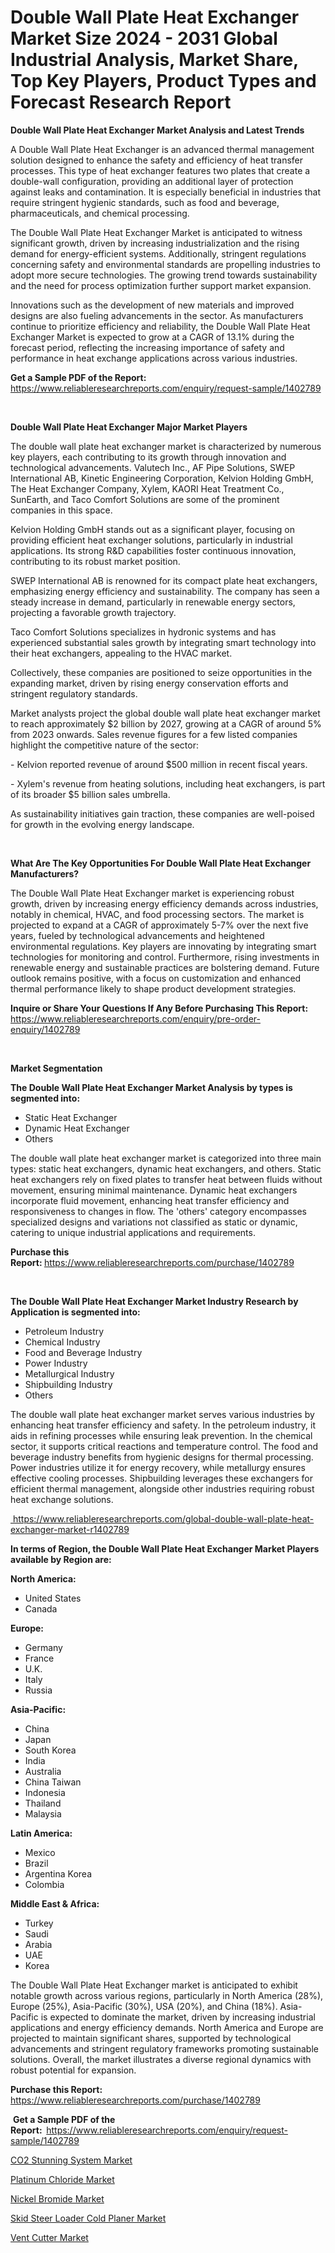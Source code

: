 <p><h1>Double Wall Plate Heat Exchanger Market Size 2024 - 2031 Global Industrial Analysis, Market Share, Top Key Players, Product Types and Forecast Research Report</h1></p><p><strong>Double Wall Plate Heat Exchanger Market Analysis and Latest Trends</strong></p>
<p><p>A Double Wall Plate Heat Exchanger is an advanced thermal management solution designed to enhance the safety and efficiency of heat transfer processes. This type of heat exchanger features two plates that create a double-wall configuration, providing an additional layer of protection against leaks and contamination. It is especially beneficial in industries that require stringent hygienic standards, such as food and beverage, pharmaceuticals, and chemical processing.</p><p>The Double Wall Plate Heat Exchanger Market is anticipated to witness significant growth, driven by increasing industrialization and the rising demand for energy-efficient systems. Additionally, stringent regulations concerning safety and environmental standards are propelling industries to adopt more secure technologies. The growing trend towards sustainability and the need for process optimization further support market expansion.</p><p>Innovations such as the development of new materials and improved designs are also fueling advancements in the sector. As manufacturers continue to prioritize efficiency and reliability, the Double Wall Plate Heat Exchanger Market is expected to grow at a CAGR of 13.1% during the forecast period, reflecting the increasing importance of safety and performance in heat exchange applications across various industries.</p></p>
<p><strong>Get a Sample PDF of the Report:&nbsp;</strong> <a href="https://www.reliableresearchreports.com/enquiry/request-sample/1402789?utm_campaign=9&utm_medium=2&utm_source=Github&utm_content=ia&utm_term=23102024&utm_id=double-wall-plate-heat-exchanger">https://www.reliableresearchreports.com/enquiry/request-sample/1402789</a></p>
<p>&nbsp;</p>
<p><strong>Double Wall Plate Heat Exchanger Major Market Players</strong></p>
<p><p>The double wall plate heat exchanger market is characterized by numerous key players, each contributing to its growth through innovation and technological advancements. Valutech Inc., AF Pipe Solutions, SWEP International AB, Kinetic Engineering Corporation, Kelvion Holding GmbH, The Heat Exchanger Company, Xylem, KAORI Heat Treatment Co., SunEarth, and Taco Comfort Solutions are some of the prominent companies in this space.</p><p>Kelvion Holding GmbH stands out as a significant player, focusing on providing efficient heat exchanger solutions, particularly in industrial applications. Its strong R&D capabilities foster continuous innovation, contributing to its robust market position. </p><p>SWEP International AB is renowned for its compact plate heat exchangers, emphasizing energy efficiency and sustainability. The company has seen a steady increase in demand, particularly in renewable energy sectors, projecting a favorable growth trajectory.</p><p>Taco Comfort Solutions specializes in hydronic systems and has experienced substantial sales growth by integrating smart technology into their heat exchangers, appealing to the HVAC market.</p><p>Collectively, these companies are positioned to seize opportunities in the expanding market, driven by rising energy conservation efforts and stringent regulatory standards. </p><p>Market analysts project the global double wall plate heat exchanger market to reach approximately $2 billion by 2027, growing at a CAGR of around 5% from 2023 onwards. Sales revenue figures for a few listed companies highlight the competitive nature of the sector: </p><p>- Kelvion reported revenue of around $500 million in recent fiscal years.</p><p>- Xylem's revenue from heating solutions, including heat exchangers, is part of its broader $5 billion sales umbrella.</p><p>As sustainability initiatives gain traction, these companies are well-poised for growth in the evolving energy landscape.</p></p>
<p>&nbsp;</p>
<p><strong>What Are The Key Opportunities For Double Wall Plate Heat Exchanger Manufacturers?</strong></p>
<p><p>The Double Wall Plate Heat Exchanger market is experiencing robust growth, driven by increasing energy efficiency demands across industries, notably in chemical, HVAC, and food processing sectors. The market is projected to expand at a CAGR of approximately 5-7% over the next five years, fueled by technological advancements and heightened environmental regulations. Key players are innovating by integrating smart technologies for monitoring and control. Furthermore, rising investments in renewable energy and sustainable practices are bolstering demand. Future outlook remains positive, with a focus on customization and enhanced thermal performance likely to shape product development strategies.</p></p>
<p><strong>Inquire or Share Your Questions If Any Before Purchasing This Report:</strong> <a href="https://www.reliableresearchreports.com/enquiry/pre-order-enquiry/1402789?utm_campaign=9&utm_medium=2&utm_source=Github&utm_content=ia&utm_term=23102024&utm_id=double-wall-plate-heat-exchanger">https://www.reliableresearchreports.com/enquiry/pre-order-enquiry/1402789</a></p>
<p>&nbsp;</p>
<p><strong>Market Segmentation</strong></p>
<p><strong>The Double Wall Plate Heat Exchanger Market Analysis by types is segmented into:</strong></p>
<p><ul><li>Static Heat Exchanger</li><li>Dynamic Heat Exchanger</li><li>Others</li></ul></p>
<p><p>The double wall plate heat exchanger market is categorized into three main types: static heat exchangers, dynamic heat exchangers, and others. Static heat exchangers rely on fixed plates to transfer heat between fluids without movement, ensuring minimal maintenance. Dynamic heat exchangers incorporate fluid movement, enhancing heat transfer efficiency and responsiveness to changes in flow. The 'others' category encompasses specialized designs and variations not classified as static or dynamic, catering to unique industrial applications and requirements.</p></p>
<p><strong>Purchase this Report:&nbsp;</strong><a href="https://www.reliableresearchreports.com/purchase/1402789?utm_campaign=9&utm_medium=2&utm_source=Github&utm_content=ia&utm_term=23102024&utm_id=double-wall-plate-heat-exchanger">https://www.reliableresearchreports.com/purchase/1402789</a></p>
<p>&nbsp;</p>
<p><strong>The Double Wall Plate Heat Exchanger Market Industry Research by Application is segmented into:</strong></p>
<p><ul><li>Petroleum Industry</li><li>Chemical Industry</li><li>Food and Beverage Industry</li><li>Power Industry</li><li>Metallurgical Industry</li><li>Shipbuilding Industry</li><li>Others</li></ul></p>
<p><p>The double wall plate heat exchanger market serves various industries by enhancing heat transfer efficiency and safety. In the petroleum industry, it aids in refining processes while ensuring leak prevention. In the chemical sector, it supports critical reactions and temperature control. The food and beverage industry benefits from hygienic designs for thermal processing. Power industries utilize it for energy recovery, while metallurgy ensures effective cooling processes. Shipbuilding leverages these exchangers for efficient thermal management, alongside other industries requiring robust heat exchange solutions.</p></p>
<p><a href="https://www.reliableresearchreports.com/global-double-wall-plate-heat-exchanger-market-r1402789?utm_campaign=9&utm_medium=2&utm_source=Github&utm_content=ia&utm_term=23102024&utm_id=double-wall-plate-heat-exchanger">&nbsp;https://www.reliableresearchreports.com/global-double-wall-plate-heat-exchanger-market-r1402789</a></p>
<p><strong>In terms of Region, the Double Wall Plate Heat Exchanger Market Players available by Region are:</strong></p>
<p>
    <p> <strong> North America: </strong>
        <ul>
            <li>United States</li>
            <li>Canada</li>
        </ul>
        </p> 
    <p> <strong> Europe: </strong>
        <ul>
            <li>Germany</li>
            <li>France</li>
            <li>U.K.</li>
            <li>Italy</li>
            <li>Russia</li>
        </ul>
        </p> 
    <p> <strong> Asia-Pacific: </strong>
        <ul>
            <li>China</li>
            <li>Japan</li>
            <li>South Korea</li>
            <li>India</li>
            <li>Australia</li>
            <li>China Taiwan</li>
            <li>Indonesia</li>
            <li>Thailand</li>
            <li>Malaysia</li>
        </ul>
        </p> 
    <p> <strong> Latin America: </strong>
        <ul>
            <li>Mexico</li>
            <li>Brazil</li>
            <li>Argentina Korea</li>
            <li>Colombia</li>
        </ul>
        </p> 
    <p> <strong> Middle East & Africa: </strong>
        <ul>
            <li>Turkey</li>
            <li>Saudi</li>
            <li>Arabia</li>
            <li>UAE</li>
            <li>Korea</li>
        </ul>
    </p>
    </p>
<p><p>The Double Wall Plate Heat Exchanger market is anticipated to exhibit notable growth across various regions, particularly in North America (28%), Europe (25%), Asia-Pacific (30%), USA (20%), and China (18%). Asia-Pacific is expected to dominate the market, driven by increasing industrial applications and energy efficiency demands. North America and Europe are projected to maintain significant shares, supported by technological advancements and stringent regulatory frameworks promoting sustainable solutions. Overall, the market illustrates a diverse regional dynamics with robust potential for expansion.</p></p>
<p><strong>Purchase this Report: </strong><a href="https://www.reliableresearchreports.com/purchase/1402789?utm_campaign=9&utm_medium=2&utm_source=Github&utm_content=ia&utm_term=23102024&utm_id=double-wall-plate-heat-exchanger">https://www.reliableresearchreports.com/purchase/1402789</a></p>
<p>&nbsp;<strong>Get a Sample PDF of the Report:&nbsp;&nbsp;</strong><a href="https://www.reliableresearchreports.com/enquiry/request-sample/1402789?utm_campaign=9&utm_medium=2&utm_source=Github&utm_content=ia&utm_term=23102024&utm_id=double-wall-plate-heat-exchanger">https://www.reliableresearchreports.com/enquiry/request-sample/1402789</a></p>
<p><strong></strong></p>
<p><p><a href="https://issuu.com/reportprime-2/docs/co2-stunning-system-market-size-203_ddaa434f1521e7?utm_campaign=9&utm_medium=2&utm_source=Github&utm_content=ia&utm_term=23102024&utm_id=double-wall-plate-heat-exchanger">CO2 Stunning System Market</a></p><p><a href="https://medium.com/@lmorisekv5e/strategic-roadmap-to-success-global-platinum-chloride-market-analysis-2024-2031-e8c87ff58430?utm_campaign=9&utm_medium=2&utm_source=Github&utm_content=ia&utm_term=23102024&utm_id=double-wall-plate-heat-exchanger">Platinum Chloride Market</a></p><p><a href="https://medium.com/@siennagx1ahafter/nickel-bromide-sector-surge-10-3-growth-roadmap-to-2031-79a838913b05?postPublishedType=repub&utm_campaign=9&utm_medium=2&utm_source=Github&utm_content=ia&utm_term=23102024&utm_id=double-wall-plate-heat-exchanger">Nickel Bromide Market</a></p><p><a href="https://github.com/MCGEE-CRANECaitlyn/Market-Research-Report-List-1/blob/main/skid-steer-loader-cold-planer-market.md?utm_campaign=9&utm_medium=2&utm_source=Github&utm_content=ia&utm_term=23102024&utm_id=double-wall-plate-heat-exchanger">Skid Steer Loader Cold Planer Market</a></p><p><a href="https://issuu.com/reportprime-2/docs/vent-cutter-market-size-2030.pptx_be22fdb4532173?utm_campaign=9&utm_medium=2&utm_source=Github&utm_content=ia&utm_term=23102024&utm_id=double-wall-plate-heat-exchanger">Vent Cutter Market</a></p></p>